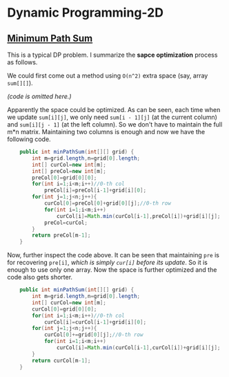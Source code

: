 # Dynamic Programming-2D

## [Minimum Path Sum](https://leetcode.com/problems/minimum-path-sum/)

This is a typical DP problem. I summarize the **sapce optimization** process as follows.

We could first come out a method using `O(n^2)` extra space (say, array `sum[][]`). 

*(code is omitted here.)*

Apparently the space could be optimized. As can be seen, each time when we update `sum[i][j]`, we only need `sum[i - 1][j]` (at the current column) and `sum[i][j - 1]` (at the left column). So we don't have to maintain the full m*n matrix. Maintaining two columns is enough and now we have the following code.

```java
	public int minPathSum(int[][] grid) {
        int m=grid.length,n=grid[0].length;
        int[] curCol=new int[m];
        int[] preCol=new int[m];
        preCol[0]=grid[0][0];
        for(int i=1;i<m;i++)//0-th col
            preCol[i]=preCol[i-1]+grid[i][0];
        for(int j=1;j<n;j++){
            curCol[0]=preCol[0]+grid[0][j];//0-th row
            for(int i=1;i<m;i++)
                curCol[i]=Math.min(curCol[i-1],preCol[i])+grid[i][j];
            preCol=curCol;
        }
        return preCol[m-1];
    }
```

Now, further inspect the code above. It can be seen that maintaining `pre` is for recovering `pre[i]`, *which is simply `cur[i]` before its update*. So it is enough to use only one array. Now the space is further optimized and the code also gets shorter.

```java
	public int minPathSum(int[][] grid) {
        int m=grid.length,n=grid[0].length;
        int[] curCol=new int[m];
        curCol[0]=grid[0][0];
        for(int i=1;i<m;i++)//0-th col
            curCol[i]=curCol[i-1]+grid[i][0];
        for(int j=1;j<n;j++){
            curCol[0]+=grid[0][j];//0-th row
            for(int i=1;i<m;i++)
                curCol[i]=Math.min(curCol[i-1],curCol[i])+grid[i][j];
        }
        return curCol[m-1];
    }
```

